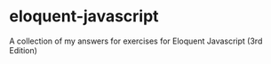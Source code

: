 # eloquent-javascript
A collection of my answers for exercises for Eloquent Javascript (3rd Edition)
